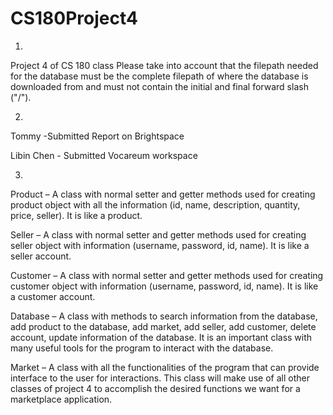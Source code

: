 # CS180Project4
1.
Project 4 of CS 180 class
Please take into account that the filepath needed for the database must be the complete filepath of where the database is downloaded from and must not contain the initial and final forward slash ("/").

2.
Tommy -Submitted Report on Brightspace

Libin Chen - Submitted Vocareum workspace

3.
Product – A class with normal setter and getter methods used for creating product object with all the information (id, name, description, quantity, price, seller). It is like a product.

Seller – A class with normal setter and getter methods used for creating seller object with information (username, password, id, name). It is like a seller account.

Customer – A class with normal setter and getter methods used for creating customer object with information (username, password, id, name). It is like a customer 
account.

Database – A class with methods to search information from the database, add product to the database, add market, add seller, add customer, delete account, update information of the database. It is an important class with many useful tools for the program to interact with the database.

Market – A class with all the functionalities of the program that can provide interface to the user for interactions. This class will make use of all other classes of project 4 to accomplish the desired functions we want for a marketplace application.
